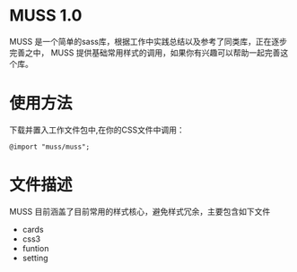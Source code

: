 # MUSS 1.0

MUSS 是一个简单的sass库，根据工作中实践总结以及参考了同类库，正在逐步完善之中，
MUSS 提供基础常用样式的调用，如果你有兴趣可以帮助一起完善这个库。

# 使用方法
下载并置入工作文件包中,在你的CSS文件中调用：

	@import "muss/muss";

# 文件描述

MUSS 目前涵盖了目前常用的样式核心，避免样式冗余，主要包含如下文件
- cards
- css3
- funtion
- setting
